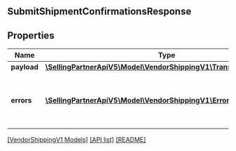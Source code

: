 ## SubmitShipmentConfirmationsResponse

## Properties

Name | Type | Description | Notes
------------ | ------------- | ------------- | -------------
**payload** | [**\SellingPartnerApiV5\Model\VendorShippingV1\TransactionReference**](TransactionReference.md) |  | [optional]
**errors** | [**\SellingPartnerApiV5\Model\VendorShippingV1\Error[]**](Error.md) | A list of error responses returned when a request is unsuccessful. | [optional]

[[VendorShippingV1 Models]](../) [[API list]](../../Api) [[README]](../../../README.md)
